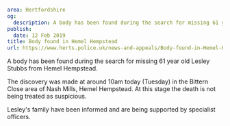 ```yaml
area: Hertfordshire
og:
  description: A body has been found during the search for missing 61 year old Lesley Stubbs from Hemel Hempstead.
publish:
  date: 12 Feb 2019
title: Body found in Hemel Hempstead
url: https://www.herts.police.uk/news-and-appeals/Body-found-in-Hemel-Hempstead-2547
```

A body has been found during the search for missing 61 year old Lesley Stubbs from Hemel Hempstead.

 The discovery was made at around 10am today (Tuesday) in the Bittern Close area of Nash Mills, Hemel Hempstead. At this stage the death is not being treated as suspicious.

 Lesley's family have been informed and are being supported by specialist officers.
